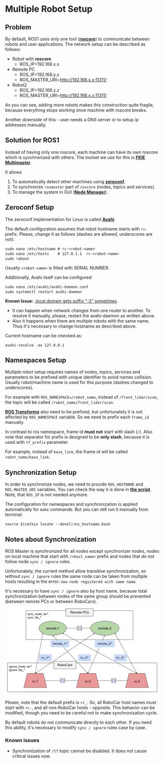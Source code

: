 # Multiple Robot Setup
## Problem

By default, ROS1 uses only one tool ([**roscore**](http://wiki.ros.org/roscore)) to communicate between robots and user applications. The network setup can be described as follows:

* Robot with **roscore**
    * ROS_IP=192.168.x.x
* Remote PC
    * ROS_IP=192.168.y.y
    * ROS_MASTER_URI=http://192.168.x.x:11311/
* Robot2
    * ROS_IP=192.168.z.z
    * ROS_MASTER_URI=http://192.168.x.x:11311/

As you can see, adding more robots makes this construction quite fragile, because everything stops working once machine with roscore breaks.

Another downside of this - user needs a DNS server or to setup ip addresses manually.

## Solution for ROS1

Instead of having only one roscore, each machine can have its own roscore which is synchronized with others. The toolset we use for this is [**FKIE Multimaster**](https://github.com/fkie/multimaster_fkie).

It allows
1. To automatically detect other machines using [**zeroconf**](https://en.wikipedia.org/wiki/Zero-configuration_networking).
2. To synchronize `rosmaster` part of `roscore` (nodes, topics and services).
3. To manage the system in GUI ([**Node Manager**](https://fkie.github.io/multimaster_fkie/node_manager.html)).

## Zeroconf Setup

The zeroconf implementation for Linux is called [**Avahi**](https://en.wikipedia.org/wiki/Avahi_(software)).

The default configuration assumes that robot hostname starts with `rc-` prefix. Please, change it as follows (dashes are allowed, underscores are not):
```shell
sudo nano /etc/hostname # rc-<robot-name>
sudo nano /etc/hosts    # 127.0.1.1  rc-<robot-name>
sudo reboot
```
Usually `<robot-name>` is filled with SERIAL NUMBER.

Additionally, Avahi itself can be configured:
```shell
sudo nano /etc/avahi/avahi-daemon.conf
sudo systemctl restart avahi-daemon
```

**Known Issue:** [.local domain gets suffix "-2" sometimes](https://github.com/lathiat/avahi/issues/117).
* It can happen when network changes from one router to another. To resolve it manually, please, restart the avahi-daemon as written above.
* Also it happens when there are multiple robots with the same name. Thus it's necessary to change hostname as described above.

Current hostname can be checked as:
```shell
avahi-resolve -av 127.0.0.1
```

## Namespaces Setup
Multiple robot setup requires names of nodes, topics, services and parameters to be prefixed with unique identifier to avoid names collision. Usually robot/machine name is used for this purpose (dashes changed to underscores).

For example with `ROS_NAMESPACE=/robot_name`, instead of `/front_lidar/scan`, the topic will be called `/robot_name/front_lidar/scan`.

[**ROS Transforms**](http://wiki.ros.org/tf2) also need to be prefixed, but unfortunately it is not affected by `ROS_NAMESPACE` variable. So we need to prefix each `frame_id` manually.

In contrast to ros namespace, frame id **must not** start with slash (`/`). Also note that separator for prefix is designed to be **only slash**, because it is used with `tf_prefix` parameter.

For example, instead of `base_link`, the frame id will be called `robot_name/base_link`.

## Synchronization Setup
In order to synchronize nodes, we need to provide `ROS_HOSTNAME` and `ROS_MASTER_URI` variables. You can check the way it is done in [**the script**](../rc110_core/rc110/devel/ns_hostname.bash). Note, that `ROS_IP` is not needed anymore.

The configuration for namespaces and synchronization is applied automatically for `make` commands. But you can still run it manually from terminal:
```shell
source $(catkin locate --devel)/ns_hostname.bash
```

## Notes about Synchronization
ROS Master is synchronized for all nodes except synchronizer nodes, nodes on local machine that start with `/<host_name>` prefix and nodes that do not follow node `sync / ignore` rules.

Unfortunately, the current method allow transitive synchronization, so without `sync / ignore` rules the same node can be taken from multiple hosts resulting in the error: `new node registered with same name`.

It's necessary to have `sync / ignore` also by host name, because total synchronization between nodes of the same group should be prevented (between remote PCs or between RoboCars).

![](images/multimaster.svg)

Please, note that the default prefix is `rc_`. So, all RoboCar host names must start with `rc-`, and all non-RoboCar hosts - opposite. This behavior can be modified, though you need to be careful not to make synchronization cycle.

By default robots do not communicate directly to each other. If you need this ability, it's necessary to modify `sync / ignore` rules case by case.

### Known issues

* Synchronization of `/tf` topic cannot be disabled. It does not cause critical issues now.